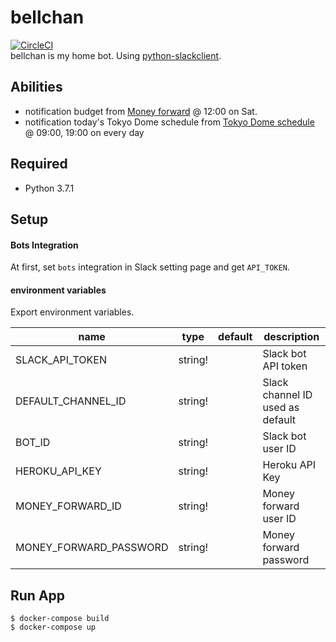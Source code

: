 # bellchan
[![CircleCI](https://circleci.com/gh/shirakiya/bellchan.svg?style=svg)](https://circleci.com/gh/shirakiya/bellchan)  
bellchan is my home bot. Using [python-slackclient](https://github.com/slackapi/python-slackclient).


## Abilities
- notification budget from [Money forward](https://moneyforward.com/) @ 12:00 on Sat.
- notification today's Tokyo Dome schedule from [Tokyo Dome schedule](https://www.tokyo-dome.co.jp/dome/event/schedule.html) @ 09:00, 19:00 on every day


## Required
- Python 3.7.1


## Setup
#### Bots Integration
At first, set `bots` integration in Slack setting page and get `API_TOKEN`.

#### environment variables
Export environment variables.

| name                   | type    | default | description                                         |
|------------------------|---------|---------|-----------------------------------------------------|
| SLACK_API_TOKEN        | string! |         | Slack bot API token                                 |
| DEFAULT_CHANNEL_ID     | string! |         | Slack channel ID used as default                    |
| BOT_ID                 | string! |         | Slack bot user ID                                   |
| HEROKU_API_KEY         | string! |         | Heroku API Key                                      |
| MONEY_FORWARD_ID       | string! |         | Money forward user ID                               |
| MONEY_FORWARD_PASSWORD | string! |         | Money forward password                              |


## Run App
```
$ docker-compose build
$ docker-compose up
```
